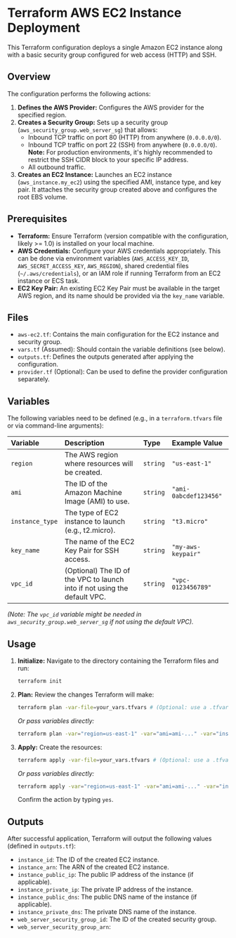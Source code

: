 # Terraform AWS EC2 Instance Deployment

This Terraform configuration deploys a single Amazon EC2 instance along with a basic security group configured for web access (HTTP) and SSH.

## Overview

The configuration performs the following actions:

1.  **Defines the AWS Provider:** Configures the AWS provider for the specified region.
2.  **Creates a Security Group:** Sets up a security group (`aws_security_group.web_server_sg`) that allows:
    * Inbound TCP traffic on port 80 (HTTP) from anywhere (`0.0.0.0/0`).
    * Inbound TCP traffic on port 22 (SSH) from anywhere (`0.0.0.0/0`). **Note:** For production environments, it's highly recommended to restrict the SSH CIDR block to your specific IP address.
    * All outbound traffic.
3.  **Creates an EC2 Instance:** Launches an EC2 instance (`aws_instance.my_ec2`) using the specified AMI, instance type, and key pair. It attaches the security group created above and configures the root EBS volume.

## Prerequisites

* **Terraform:** Ensure Terraform (version compatible with the configuration, likely >= 1.0) is installed on your local machine.
* **AWS Credentials:** Configure your AWS credentials appropriately. This can be done via environment variables (`AWS_ACCESS_KEY_ID`, `AWS_SECRET_ACCESS_KEY`, `AWS_REGION`), shared credential files (`~/.aws/credentials`), or an IAM role if running Terraform from an EC2 instance or ECS task.
* **EC2 Key Pair:** An existing EC2 Key Pair must be available in the target AWS region, and its name should be provided via the `key_name` variable.

## Files

* `aws-ec2.tf`: Contains the main configuration for the EC2 instance and security group.
* `vars.tf` (Assumed): Should contain the variable definitions (see below).
* `outputs.tf`: Defines the outputs generated after applying the configuration.
* `provider.tf` (Optional): Can be used to define the provider configuration separately.

## Variables

The following variables need to be defined (e.g., in a `terraform.tfvars` file or via command-line arguments):

| Variable        | Description                                           | Type   | Example Value        |
| :-------------- | :---------------------------------------------------- | :----- | :------------------- |
| `region`        | The AWS region where resources will be created.       | `string` | `"us-east-1"`        |
| `ami`           | The ID of the Amazon Machine Image (AMI) to use.      | `string` | `"ami-0abcdef123456"` |
| `instance_type` | The type of EC2 instance to launch (e.g., t2.micro). | `string` | `"t3.micro"`         |
| `key_name`      | The name of the EC2 Key Pair for SSH access.          | `string` | `"my-aws-keypair"`   |
| `vpc_id`        | (Optional) The ID of the VPC to launch into if not using the default VPC. | `string` | `"vpc-0123456789"`   |

*(Note: The `vpc_id` variable might be needed in `aws_security_group.web_server_sg` if not using the default VPC).*

## Usage

1.  **Initialize:** Navigate to the directory containing the Terraform files and run:
    ```bash
    terraform init
    ```
2.  **Plan:** Review the changes Terraform will make:
    ```bash
    terraform plan -var-file=your_vars.tfvars # (Optional: use a .tfvars file)
    ```
    *Or pass variables directly:*
    ```bash
    terraform plan -var="region=us-east-1" -var="ami=ami-..." -var="instance_type=t3.micro" -var="key_name=my-key"
    ```
3.  **Apply:** Create the resources:
    ```bash
    terraform apply -var-file=your_vars.tfvars # (Optional: use a .tfvars file)
    ```
    *Or pass variables directly:*
    ```bash
    terraform apply -var="region=us-east-1" -var="ami=ami-..." -var="instance_type=t3.micro" -var="key_name=my-key"
    ```
    Confirm the action by typing `yes`.

## Outputs

After successful application, Terraform will output the following values (defined in `outputs.tf`):

* `instance_id`: The ID of the created EC2 instance.
* `instance_arn`: The ARN of the created EC2 instance.
* `instance_public_ip`: The public IP address of the instance (if applicable).
* `instance_private_ip`: The private IP address of the instance.
* `instance_public_dns`: The public DNS name of the instance (if applicable).
* `instance_private_dns`: The private DNS name of the instance.
* `web_server_security_group_id`: The ID of the created security group.
* `web_server_security_group_arn`:
